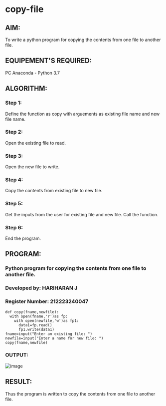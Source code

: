 # copy-file
## AIM:
To write a python program for copying the contents from one file to another file.
## EQUIPEMENT'S REQUIRED: 
PC
Anaconda - Python 3.7
## ALGORITHM: 
### Step 1:
Define the function as copy with arguements as existing file name and new file name.

### Step 2:
Open the existing file to read.

### Step 3:
Open the new file to write.

### Step 4:
Copy the contents from existing file to new file.

### Step 5:
Get the inputs from the user for existing file and new file. Call the function.

### Step 6:
End the program.

## PROGRAM:
### Python program for copying the contents from one file to another file.
### Developed by: HARIHARAN J
### Register Number: 212223240047
```
def copy(fname,newfile):
  with open(fname,'r')as fp:
    with open(newfile,'w')as fp1:
      data1=fp.read()
      fp1.write(data1)
fname=input("Enter an existing file: ")
newfile=input("Enter a name for new file: ")
copy(fname,newfile)
```

### OUTPUT:
![image](https://github.com/HariharanJayavel/copy-file/assets/144870546/07f7ce3d-f0c2-45ef-981f-41356cf4bf70)

## RESULT:
Thus the program is written to copy the contents from one file to another file.

